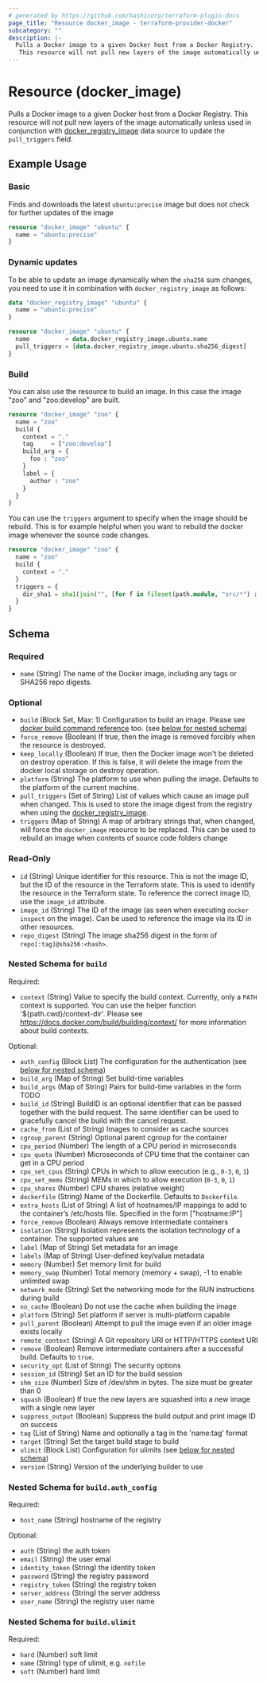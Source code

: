 ```yaml
---
# generated by https://github.com/hashicorp/terraform-plugin-docs
page_title: "Resource docker_image - terraform-provider-docker"
subcategory: ""
description: |-
  Pulls a Docker image to a given Docker host from a Docker Registry.
   This resource will not pull new layers of the image automatically unless used in conjunction with dockerregistryimage registry_image.md data source to update the pull_triggers field.
---
```

<!-- Bug: Type and Name are switched -->
# Resource (docker_image)

Pulls a Docker image to a given Docker host from a Docker Registry.
 This resource will *not* pull new layers of the image automatically unless used in conjunction with [docker_registry_image](../data-sources/registry_image.md) data source to update the `pull_triggers` field.

## Example Usage

### Basic

Finds and downloads the latest `ubuntu:precise` image but does not check
for further updates of the image

```terraform
resource "docker_image" "ubuntu" {
  name = "ubuntu:precise"
}
```

### Dynamic updates

To be able to update an image dynamically when the `sha256` sum changes,
you need to use it in combination with `docker_registry_image` as follows:

```terraform
data "docker_registry_image" "ubuntu" {
  name = "ubuntu:precise"
}

resource "docker_image" "ubuntu" {
  name          = data.docker_registry_image.ubuntu.name
  pull_triggers = [data.docker_registry_image.ubuntu.sha256_digest]
}
```

### Build

You can also use the resource to build an image.
In this case the image "zoo" and "zoo:develop" are built.

```terraform
resource "docker_image" "zoo" {
  name = "zoo"
  build {
    context = "."
    tag     = ["zoo:develop"]
    build_arg = {
      foo : "zoo"
    }
    label = {
      author : "zoo"
    }
  }
}
```

You can use the `triggers` argument to specify when the image should be rebuild. This is for example helpful when you want to rebuild the docker image whenever the source code changes.

```terraform
resource "docker_image" "zoo" {
  name = "zoo"
  build {
    context = "."
  }
  triggers = {
    dir_sha1 = sha1(join("", [for f in fileset(path.module, "src/*") : filesha1(f)]))
  }
}
```

<!-- schema generated by tfplugindocs -->
## Schema

### Required

- `name` (String) The name of the Docker image, including any tags or SHA256 repo digests.

### Optional

- `build` (Block Set, Max: 1) Configuration to build an image. Please see [docker build command reference](https://docs.docker.com/engine/reference/commandline/build/#options) too. (see [below for nested schema](#nestedblock--build))
- `force_remove` (Boolean) If true, then the image is removed forcibly when the resource is destroyed.
- `keep_locally` (Boolean) If true, then the Docker image won't be deleted on destroy operation. If this is false, it will delete the image from the docker local storage on destroy operation.
- `platform` (String) The platform to use when pulling the image. Defaults to the platform of the current machine.
- `pull_triggers` (Set of String) List of values which cause an image pull when changed. This is used to store the image digest from the registry when using the [docker_registry_image](../data-sources/registry_image.md).
- `triggers` (Map of String) A map of arbitrary strings that, when changed, will force the `docker_image` resource to be replaced. This can be used to rebuild an image when contents of source code folders change

### Read-Only

- `id` (String) Unique identifier for this resource. This is not the image ID, but the ID of the resource in the Terraform state. This is used to identify the resource in the Terraform state. To reference the correct image ID, use the `image_id` attribute.
- `image_id` (String) The ID of the image (as seen when executing `docker inspect` on the image). Can be used to reference the image via its ID in other resources.
- `repo_digest` (String) The image sha256 digest in the form of `repo[:tag]@sha256:<hash>`.

<a id="nestedblock--build"></a>
### Nested Schema for `build`

Required:

- `context` (String) Value to specify the build context. Currently, only a `PATH` context is supported. You can use the helper function '${path.cwd}/context-dir'. Please see https://docs.docker.com/build/building/context/ for more information about build contexts.

Optional:

- `auth_config` (Block List) The configuration for the authentication (see [below for nested schema](#nestedblock--build--auth_config))
- `build_arg` (Map of String) Set build-time variables
- `build_args` (Map of String) Pairs for build-time variables in the form TODO
- `build_id` (String) BuildID is an optional identifier that can be passed together with the build request. The same identifier can be used to gracefully cancel the build with the cancel request.
- `cache_from` (List of String) Images to consider as cache sources
- `cgroup_parent` (String) Optional parent cgroup for the container
- `cpu_period` (Number) The length of a CPU period in microseconds
- `cpu_quota` (Number) Microseconds of CPU time that the container can get in a CPU period
- `cpu_set_cpus` (String) CPUs in which to allow execution (e.g., `0-3`, `0`, `1`)
- `cpu_set_mems` (String) MEMs in which to allow execution (`0-3`, `0`, `1`)
- `cpu_shares` (Number) CPU shares (relative weight)
- `dockerfile` (String) Name of the Dockerfile. Defaults to `Dockerfile`.
- `extra_hosts` (List of String) A list of hostnames/IP mappings to add to the container’s /etc/hosts file. Specified in the form ["hostname:IP"]
- `force_remove` (Boolean) Always remove intermediate containers
- `isolation` (String) Isolation represents the isolation technology of a container. The supported values are
- `label` (Map of String) Set metadata for an image
- `labels` (Map of String) User-defined key/value metadata
- `memory` (Number) Set memory limit for build
- `memory_swap` (Number) Total memory (memory + swap), -1 to enable unlimited swap
- `network_mode` (String) Set the networking mode for the RUN instructions during build
- `no_cache` (Boolean) Do not use the cache when building the image
- `platform` (String) Set platform if server is multi-platform capable
- `pull_parent` (Boolean) Attempt to pull the image even if an older image exists locally
- `remote_context` (String) A Git repository URI or HTTP/HTTPS context URI
- `remove` (Boolean) Remove intermediate containers after a successful build. Defaults to `true`.
- `security_opt` (List of String) The security options
- `session_id` (String) Set an ID for the build session
- `shm_size` (Number) Size of /dev/shm in bytes. The size must be greater than 0
- `squash` (Boolean) If true the new layers are squashed into a new image with a single new layer
- `suppress_output` (Boolean) Suppress the build output and print image ID on success
- `tag` (List of String) Name and optionally a tag in the 'name:tag' format
- `target` (String) Set the target build stage to build
- `ulimit` (Block List) Configuration for ulimits (see [below for nested schema](#nestedblock--build--ulimit))
- `version` (String) Version of the underlying builder to use

<a id="nestedblock--build--auth_config"></a>
### Nested Schema for `build.auth_config`

Required:

- `host_name` (String) hostname of the registry

Optional:

- `auth` (String) the auth token
- `email` (String) the user emal
- `identity_token` (String) the identity token
- `password` (String) the registry password
- `registry_token` (String) the registry token
- `server_address` (String) the server address
- `user_name` (String) the registry user name


<a id="nestedblock--build--ulimit"></a>
### Nested Schema for `build.ulimit`

Required:

- `hard` (Number) soft limit
- `name` (String) type of ulimit, e.g. `nofile`
- `soft` (Number) hard limit
